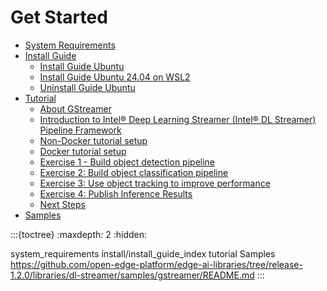 # Get Started

- [System Requirements](./system_requirements.md)
- [Install Guide](./install/install_guide_index.md)
  - [Install Guide Ubuntu](./install/install_guide_ubuntu.md)
  - [Install Guide Ubuntu 24.04 on WSL2](./install/install_guide_ubuntu_wsl2.md)
  - [Uninstall Guide Ubuntu](./install/uninstall_guide_ubuntu.md)
- [Tutorial](./tutorial.md)
  - [About GStreamer](./tutorial.md#about-gstreamer)
  - [Introduction to Intel® Deep Learning Streamer (Intel® DL Streamer) Pipeline Framework](./tutorial.md#introduction-to-deep-learning-streamer-pipeline-framework)
  - [Non-Docker tutorial setup](./tutorial.md#non-docker-tutorial-setup)
  - [Docker tutorial setup](./tutorial.md#docker-tutorial-setup)
  - [Exercise 1 - Build object detection pipeline](./tutorial.md#exercise-1-build-object-detection-pipeline)
  - [Exercise 2: Build object classification pipeline](./tutorial.md#exercise-2-build-object-classification-pipeline-object-classification)
  - [Exercise 3: Use object tracking to improve performance](./tutorial.md#exercise-3-use-object-tracking-to-improve-performance-object-tracking)
  - [Exercise 4: Publish Inference Results](./tutorial.md#exercise-4-publish-inference-results)
  - [Next Steps](./tutorial.md#additional-resources)
- [Samples](https://github.com/open-edge-platform/edge-ai-libraries/tree/main/libraries/dl-streamer/samples/gstreamer/README.md)


:::{toctree}
:maxdepth: 2
:hidden:

system_requirements
install/install_guide_index
tutorial
Samples <https://github.com/open-edge-platform/edge-ai-libraries/tree/release-1.2.0/libraries/dl-streamer/samples/gstreamer/README.md>
:::
